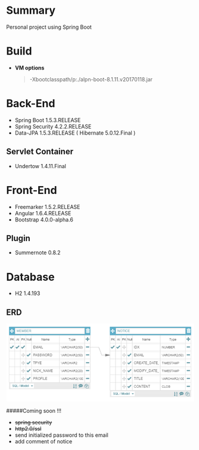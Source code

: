 # Summary

Personal project using Spring Boot

# Build

* **VM options**

    > -Xbootclasspath/p:./alpn-boot-8.1.11.v20170118.jar

# Back-End

* Spring Boot 1.5.3.RELEASE
* Spring Security 4.2.2.RELEASE
* Data-JPA 1.5.3.RELEASE ( Hibernate 5.0.12.Final )

## Servlet Container

* Undertow 1.4.11.Final

# Front-End

* Freemarker 1.5.2.RELEASE
* Angular 1.6.4.RELEASE
* Bootstrap 4.0.0-alpha.6

## Plugin

* Summernote 0.8.2

# Database

* H2 1.4.193

## ERD

![alt text](./erd.png)


#####Coming soon !!!

* ~~spring security~~
* ~~http2.0/ssl~~
* send initialized password to this email
* add comment of notice